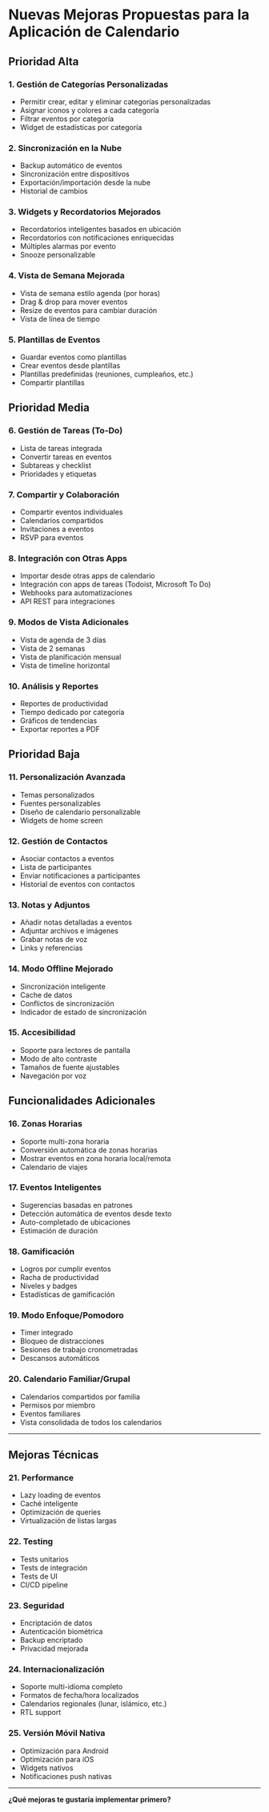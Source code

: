 # Nuevas Mejoras Propuestas para la Aplicación de Calendario

## Prioridad Alta

### 1. **Gestión de Categorías Personalizadas**
- Permitir crear, editar y eliminar categorías personalizadas
- Asignar iconos y colores a cada categoría
- Filtrar eventos por categoría
- Widget de estadísticas por categoría

### 2. **Sincronización en la Nube**
- Backup automático de eventos
- Sincronización entre dispositivos
- Exportación/importación desde la nube
- Historial de cambios

### 3. **Widgets y Recordatorios Mejorados**
- Recordatorios inteligentes basados en ubicación
- Recordatorios con notificaciones enriquecidas
- Múltiples alarmas por evento
- Snooze personalizable

### 4. **Vista de Semana Mejorada**
- Vista de semana estilo agenda (por horas)
- Drag & drop para mover eventos
- Resize de eventos para cambiar duración
- Vista de línea de tiempo

### 5. **Plantillas de Eventos**
- Guardar eventos como plantillas
- Crear eventos desde plantillas
- Plantillas predefinidas (reuniones, cumpleaños, etc.)
- Compartir plantillas

## Prioridad Media

### 6. **Gestión de Tareas (To-Do)**
- Lista de tareas integrada
- Convertir tareas en eventos
- Subtareas y checklist
- Prioridades y etiquetas

### 7. **Compartir y Colaboración**
- Compartir eventos individuales
- Calendarios compartidos
- Invitaciones a eventos
- RSVP para eventos

### 8. **Integración con Otras Apps**
- Importar desde otras apps de calendario
- Integración con apps de tareas (Todoist, Microsoft To Do)
- Webhooks para automatizaciones
- API REST para integraciones

### 9. **Modos de Vista Adicionales**
- Vista de agenda de 3 días
- Vista de 2 semanas
- Vista de planificación mensual
- Vista de timeline horizontal

### 10. **Análisis y Reportes**
- Reportes de productividad
- Tiempo dedicado por categoría
- Gráficos de tendencias
- Exportar reportes a PDF

## Prioridad Baja

### 11. **Personalización Avanzada**
- Temas personalizados
- Fuentes personalizables
- Diseño de calendario personalizable
- Widgets de home screen

### 12. **Gestión de Contactos**
- Asociar contactos a eventos
- Lista de participantes
- Enviar notificaciones a participantes
- Historial de eventos con contactos

### 13. **Notas y Adjuntos**
- Añadir notas detalladas a eventos
- Adjuntar archivos e imágenes
- Grabar notas de voz
- Links y referencias

### 14. **Modo Offline Mejorado**
- Sincronización inteligente
- Cache de datos
- Conflictos de sincronización
- Indicador de estado de sincronización

### 15. **Accesibilidad**
- Soporte para lectores de pantalla
- Modo de alto contraste
- Tamaños de fuente ajustables
- Navegación por voz

## Funcionalidades Adicionales

### 16. **Zonas Horarias**
- Soporte multi-zona horaria
- Conversión automática de zonas horarias
- Mostrar eventos en zona horaria local/remota
- Calendario de viajes

### 17. **Eventos Inteligentes**
- Sugerencias basadas en patrones
- Detección automática de eventos desde texto
- Auto-completado de ubicaciones
- Estimación de duración

### 18. **Gamificación**
- Logros por cumplir eventos
- Racha de productividad
- Niveles y badges
- Estadísticas de gamificación

### 19. **Modo Enfoque/Pomodoro**
- Timer integrado
- Bloqueo de distracciones
- Sesiones de trabajo cronometradas
- Descansos automáticos

### 20. **Calendario Familiar/Grupal**
- Calendarios compartidos por familia
- Permisos por miembro
- Eventos familiares
- Vista consolidada de todos los calendarios

---

## Mejoras Técnicas

### 21. **Performance**
- Lazy loading de eventos
- Caché inteligente
- Optimización de queries
- Virtualización de listas largas

### 22. **Testing**
- Tests unitarios
- Tests de integración
- Tests de UI
- CI/CD pipeline

### 23. **Seguridad**
- Encriptación de datos
- Autenticación biométrica
- Backup encriptado
- Privacidad mejorada

### 24. **Internacionalización**
- Soporte multi-idioma completo
- Formatos de fecha/hora localizados
- Calendarios regionales (lunar, islámico, etc.)
- RTL support

### 25. **Versión Móvil Nativa**
- Optimización para Android
- Optimización para iOS
- Widgets nativos
- Notificaciones push nativas

---

**¿Qué mejoras te gustaría implementar primero?**

